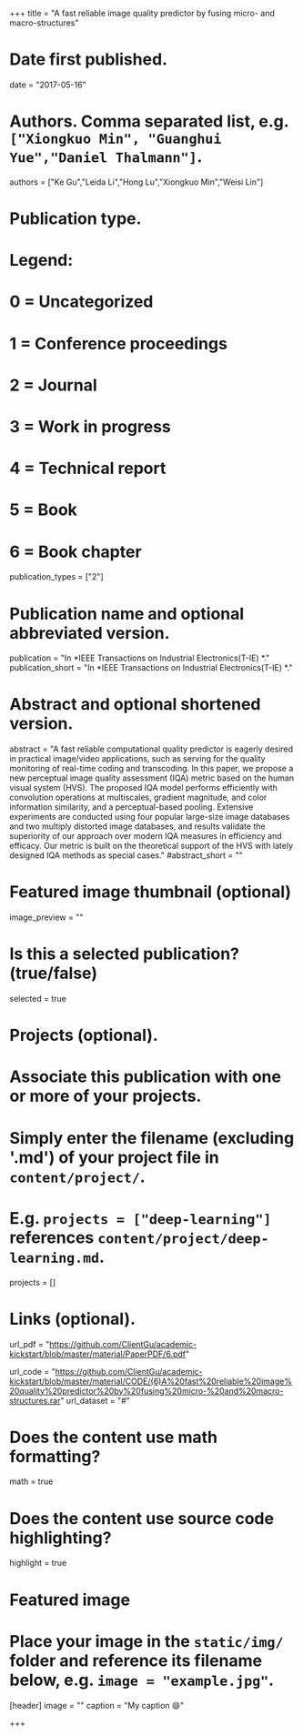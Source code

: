 +++
title = "A fast reliable image quality predictor by fusing micro- and macro-structures"

# Date first published.
date = "2017-05-16"

# Authors. Comma separated list, e.g. `["Xiongkuo Min", "Guanghui Yue","Daniel Thalmann"]`.
authors = ["Ke Gu","Leida Li","Hong Lu","Xiongkuo Min","Weisi Lin"]
# Publication type.
# Legend:
# 0 = Uncategorized
# 1 = Conference proceedings
# 2 = Journal
# 3 = Work in progress
# 4 = Technical report
# 5 = Book
# 6 = Book chapter
publication_types = ["2"]

# Publication name and optional abbreviated version.
publication = "In *IEEE Transactions on Industrial Electronics(T-IE) *."
publication_short = "In *IEEE Transactions on Industrial Electronics(T-IE) *."

# Abstract and optional shortened version.
abstract = "A fast reliable computational quality predictor is eagerly desired in practical image/video applications, such as serving for the quality monitoring of real-time coding and transcoding. In this paper, we propose a new perceptual image quality assessment (IQA) metric based on the human visual system (HVS). The proposed IQA model performs efficiently with convolution operations at multiscales, gradient magnitude, and color information similarity, and a perceptual-based pooling. Extensive experiments are conducted using four popular large-size image databases and two multiply distorted image databases, and results validate the superiority of our approach over modern IQA measures in efficiency and efficacy. Our metric is built on the theoretical support of the HVS with lately designed IQA methods as special cases."
#abstract_short = ""

# Featured image thumbnail (optional)
image_preview = ""

# Is this a selected publication? (true/false)
selected = true

# Projects (optional).
#   Associate this publication with one or more of your projects.
#   Simply enter the filename (excluding '.md') of your project file in `content/project/`.
#   E.g. `projects = ["deep-learning"]` references `content/project/deep-learning.md`.
projects = []

# Links (optional).
url_pdf = "https://github.com/ClientGu/academic-kickstart/blob/master/material/PaperPDF/6.pdf"

url_code = "https://github.com/ClientGu/academic-kickstart/blob/master/material/CODE/(6)A%20fast%20reliable%20image%20quality%20predictor%20by%20fusing%20micro-%20and%20macro-structures.rar"
url_dataset = "#"


# Does the content use math formatting?
math = true

# Does the content use source code highlighting?
highlight = true

# Featured image
# Place your image in the `static/img/` folder and reference its filename below, e.g. `image = "example.jpg"`.
[header]
image = ""
caption = "My caption 😄"

+++
